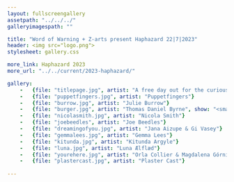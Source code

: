 ```yaml
---
layout: fullscreengallery
assetpath: "../../../"
galleryimagespath: ""

title: "Word of Warning + Z-arts present Haphazard 22|7|2023"
header: <img src="logo.png">
stylesheet: gallery.css

more_link: Haphazard 2023
more_url: "../../current/2023-haphazard/"

gallery:
    -   {file: "titlepage.jpg", artist: "A free day out for the curious of all ages, Sat 22 Jul at Z-arts.", show: "<small>Image: Nicola Smith Haphazard 2019</small>"}
    -   {file: "puppetfingers.jpg", artist: "Puppetfingers"}
    -   {file: "burrow.jpg", artist: "Julie Burrow"}
    -   {file: "burger.jpg", artist: "Thomas Daniel Byrne", show: "<small>Image: Poppy Phelps</small>"} 
    -   {file: "nicolasmith.jpg", artist: "Nicola Smith"}
    -   {file: "joebeedles", artist: "Joe Beedles"}
    -   {file: "dreamingofyou.jpg", artist: "Jana Aizupe & Gi Vasey"}
    -   {file: "gemmalees.jpg", artist: "Gemma Lees"}
    -   {file: "kitunda.jpg", artist: "Kitunda Argyle"}
    -   {file: "luna.jpg", artist: "Luna Ælflæd"}
    -   {file: "yourehere.jpg", artist: "Orla Collier & Magdalena Górnikiewicz"}
    -   {file: "plastercast.jpg", artist: "Plaster Cast"}
     
---
```

